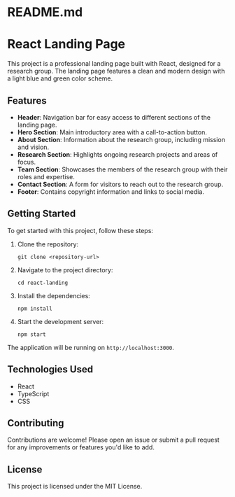 # README.md

# React Landing Page

This project is a professional landing page built with React, designed for a research group. The landing page features a clean and modern design with a light blue and green color scheme.

## Features

- **Header**: Navigation bar for easy access to different sections of the landing page.
- **Hero Section**: Main introductory area with a call-to-action button.
- **About Section**: Information about the research group, including mission and vision.
- **Research Section**: Highlights ongoing research projects and areas of focus.
- **Team Section**: Showcases the members of the research group with their roles and expertise.
- **Contact Section**: A form for visitors to reach out to the research group.
- **Footer**: Contains copyright information and links to social media.

## Getting Started

To get started with this project, follow these steps:

1. Clone the repository:
   ```
   git clone <repository-url>
   ```

2. Navigate to the project directory:
   ```
   cd react-landing
   ```

3. Install the dependencies:
   ```
   npm install
   ```

4. Start the development server:
   ```
   npm start
   ```

The application will be running on `http://localhost:3000`.

## Technologies Used

- React
- TypeScript
- CSS

## Contributing

Contributions are welcome! Please open an issue or submit a pull request for any improvements or features you'd like to add.

## License

This project is licensed under the MIT License.